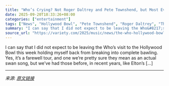 ```yaml
---
title: "Who’s Crying? Not Roger Daltrey and Pete Townshend, but Most Everyone Else During the Who’s Hollywood Bowl Farewell Shows — Concert Review"
date: 2025-09-20T18:33:26+08:00
categories: ["entertainment"]
tags: ["News", "Hollywood Bowl", "Pete Townshend", "Roger Daltrey", "The Who"]
summary: "I can say that I did not expect to be leaving the Who&#8217;s visit to the Hollywood Bowl this week holding myself back from breaking into complete bawling. Yes, it&#8217;s a farewell tour, and one we"
source_url: "https://variety.com/2025/music/news/the-who-hollywood-bowl-concert-review-farewell-tour-1236523723/"
---
```


I can say that I did not expect to be leaving the Who&#8217;s visit to the Hollywood Bowl this week holding myself back from breaking into complete bawling. Yes, it&#8217;s a farewell tour, and one we&#8217;re pretty sure they mean as an actual swan song, but we&#8217;ve had those before, in recent years, like Elton&#8217;s [&#8230;]

---

*来源: [原文链接](https://variety.com/2025/music/news/the-who-hollywood-bowl-concert-review-farewell-tour-1236523723/)*
